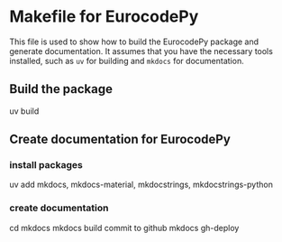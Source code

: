 # Makefile for EurocodePy

This file is used to show how to build the EurocodePy package and generate documentation.
It assumes that you have the necessary tools installed, such as `uv` for building and `mkdocs` for documentation.

## Build the package

uv build

## Create documentation for EurocodePy

### install packages

uv add mkdocs, mkdocs-material, mkdocstrings, mkdocstrings-python

### create documentation

cd mkdocs
mkdocs build
commit to github
mkdocs gh-deploy
